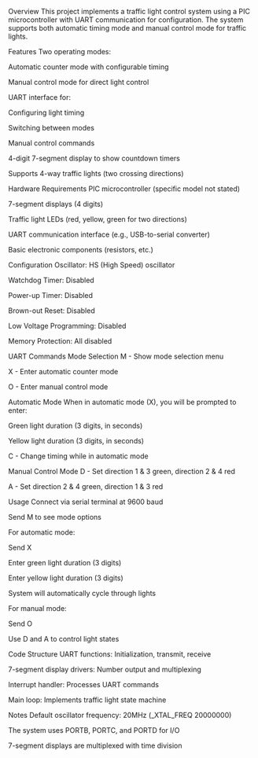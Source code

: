Overview
This project implements a traffic light control system using a PIC microcontroller with UART communication for configuration. The system supports both automatic timing mode and manual control mode for traffic lights.

Features
Two operating modes:

Automatic counter mode with configurable timing

Manual control mode for direct light control

UART interface for:

Configuring light timing

Switching between modes

Manual control commands

4-digit 7-segment display to show countdown timers

Supports 4-way traffic lights (two crossing directions)

Hardware Requirements
PIC microcontroller (specific model not stated)

7-segment displays (4 digits)

Traffic light LEDs (red, yellow, green for two directions)

UART communication interface (e.g., USB-to-serial converter)

Basic electronic components (resistors, etc.)

Configuration
Oscillator: HS (High Speed) oscillator

Watchdog Timer: Disabled

Power-up Timer: Disabled

Brown-out Reset: Disabled

Low Voltage Programming: Disabled

Memory Protection: All disabled

UART Commands
Mode Selection
M - Show mode selection menu

X - Enter automatic counter mode

O - Enter manual control mode

Automatic Mode
When in automatic mode (X), you will be prompted to enter:

Green light duration (3 digits, in seconds)

Yellow light duration (3 digits, in seconds)

C - Change timing while in automatic mode

Manual Control Mode
D - Set direction 1 & 3 green, direction 2 & 4 red

A - Set direction 2 & 4 green, direction 1 & 3 red

Usage
Connect via serial terminal at 9600 baud

Send M to see mode options

For automatic mode:

Send X

Enter green light duration (3 digits)

Enter yellow light duration (3 digits)

System will automatically cycle through lights

For manual mode:

Send O

Use D and A to control light states

Code Structure
UART functions: Initialization, transmit, receive

7-segment display drivers: Number output and multiplexing

Interrupt handler: Processes UART commands

Main loop: Implements traffic light state machine

Notes
Default oscillator frequency: 20MHz (_XTAL_FREQ 20000000)

The system uses PORTB, PORTC, and PORTD for I/O

7-segment displays are multiplexed with time division

